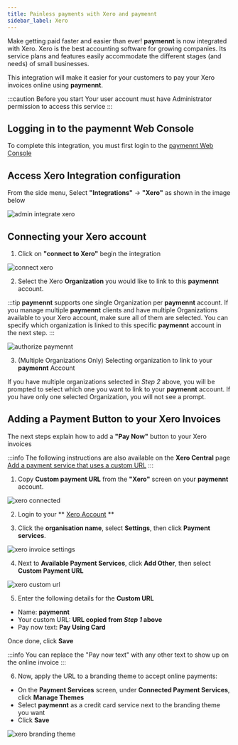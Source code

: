 ```yaml
---
title: Painless payments with Xero and paymennt
sidebar_label: Xero
---
```


Make getting paid faster and easier than ever! **paymennt** is now integrated with Xero. Xero is the best accounting software for growing companies. Its service plans and features easily accommodate the different stages (and needs) of small businesses.

This integration will make it easier for your customers to pay your Xero invoices online using **paymennt**.

:::caution Before you start
Your user account must have Administrator permission to access this service
:::

## Logging in to the paymennt Web Console

To complete this integration, you must first login to the [paymennt Web Console](/guides/portal/login)

## Access Xero Integration configuration

From the side menu, Select **"Integrations"** -> **"Xero"** as shown in the image below

![admin integrate xero](/img/docs/integrate/3rd-party/xero/admin.png)

## Connecting your Xero account

1. Click on **"connect to Xero"** begin the integration

![connect xero](/img/docs/integrate/3rd-party/xero/connect.png)

2. Select the Xero **Organization** you would like to link to this **paymennt** account.

:::tip
**paymennt** supports one single Organization per **paymennt** account. If you manage multiple **paymennt** clients and have multiple Organizations available to your Xero account, make sure all of them are selected. You can specify which organization is linked to this specific **paymennt** account in the next step.
:::

![authorize paymennt](/img/docs/integrate/3rd-party/xero/authorize.png)

3. (Multiple Organizations Only) Selecting organization to link to your **paymennt** Account

If you have multiple organizations selected in _Step 2_ above, you will be prompted to select which one you want to link to your **paymennt** account. If you have only one selected Organization, you will not see a prompt.

## Adding a Payment Button to your Xero Invoices

The next steps explain how to add a **"Pay Now"** button to your Xero invoices

:::info
The following instructions are also available on the **Xero Central** page [Add a payment service that uses a custom URL](https://central.xero.com/s/article/Custom-URL)
:::

1. Copy **Custom payment URL** from the **"Xero"** screen on your **paymennt** account.

![xero connected](/img/docs/integrate/3rd-party/xero/connected.png)

2. Login to your ** [Xero Account](https://my.xero.com) **

3. Click the **organisation name**, select **Settings**, then click **Payment services**.

![xero invoice settings](/img/docs/integrate/3rd-party/xero/invoice_settings.png)

4. Next to **Available Payment Services**, click **Add Other**, then select **Custom Payment URL**

![xero custom url](/img/docs/integrate/3rd-party/xero/custom_url.png)

5. Enter the following details for the **Custom URL**

- Name: **paymennt**
- Your custom URL: **URL copied from _Step 1_ above**
- Pay now text: **Pay Using Card**

Once done, click **Save**

:::info
You can replace the "Pay now text" with any other text to show up on the online invoice
:::

6. Now, apply the URL to a branding theme to accept online payments:

- On the **Payment Services** screen, under **Connected Payment Services**, click **Manage Themes**
- Select **paymennt** as a credit card service next to the branding theme you want
- Click **Save**

![xero branding theme](/img/docs/integrate/3rd-party/xero/branding_theme.png)
